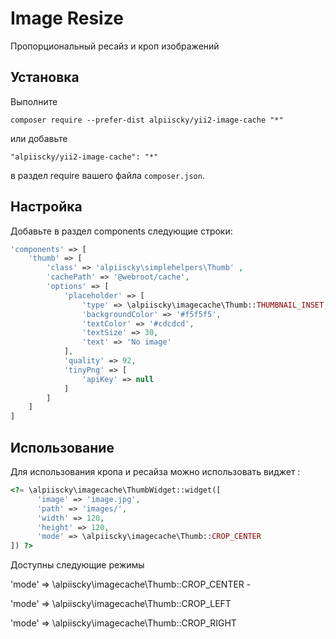 Image Resize
============
Пропорциональный ресайз и кроп изображений

Установка
------------
Выполните 

```
composer require --prefer-dist alpiiscky/yii2-image-cache "*"
```

или добавьте

```
"alpiiscky/yii2-image-cache": "*"
```

в раздел require вашего файла `composer.json`.


Настройка
-----

Добавьте в раздел components следующие строки:

```php
'components' => [
    'thumb' => [
        'class' => 'alpiiscky\simplehelpers\Thumb' ,
        'cachePath' => '@webroot/cache',
        'options' => [
            'placeholder' => [
                'type' => \alpiiscky\imagecache\Thumb::THUMBNAIL_INSET,
                'backgroundColor' => '#f5f5f5',
                'textColor' => '#cdcdcd',
                'textSize' => 30,
                'text' => 'No image'
            ],
            'quality' => 92,
            'tinyPng' => [
                'apiKey' => null
            ]
        ]
    ]
]
```

Использование
-----

Для использования кропа и ресайза можно использовать виджет  :

```php
<?= \alpiiscky\imagecache\ThumbWidget::widget([
      'image' => 'image.jpg',
      'path' => 'images/',
      'width' => 120,
      'height' => 120,
      'mode' => \alpiiscky\imagecache\Thumb::CROP_CENTER
]) ?>
```

Доступны следующие режимы 

'mode' => \alpiiscky\imagecache\Thumb::CROP_CENTER - 

'mode' => \alpiiscky\imagecache\Thumb::CROP_LEFT

'mode' => \alpiiscky\imagecache\Thumb::CROP_RIGHT


